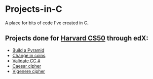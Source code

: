# Projects-in-C
A place for bits of code I've created in C.

## Projects done for [Harvard CS50](https://courses.edx.org/courses/course-v1:HarvardX+CS50+X/course/) through edX:
* [Build a Pyramid](https://github.com/Nic-Sevic/Projects-in-C/blob/master/mario%20(1).c)
* [Change in coins](https://github.com/Nic-Sevic/Projects-in-C/blob/master/cash.c)
* [Validate CC #](https://github.com/Nic-Sevic/Projects-in-C/blob/master/credit.c)
* [Caesar cipher](https://github.com/Nic-Sevic/Projects-in-C/blob/master/caesar%20(1).c)
* [Vigenere cipher](https://github.com/Nic-Sevic/Projects-in-C/blob/master/vigenere.c)
